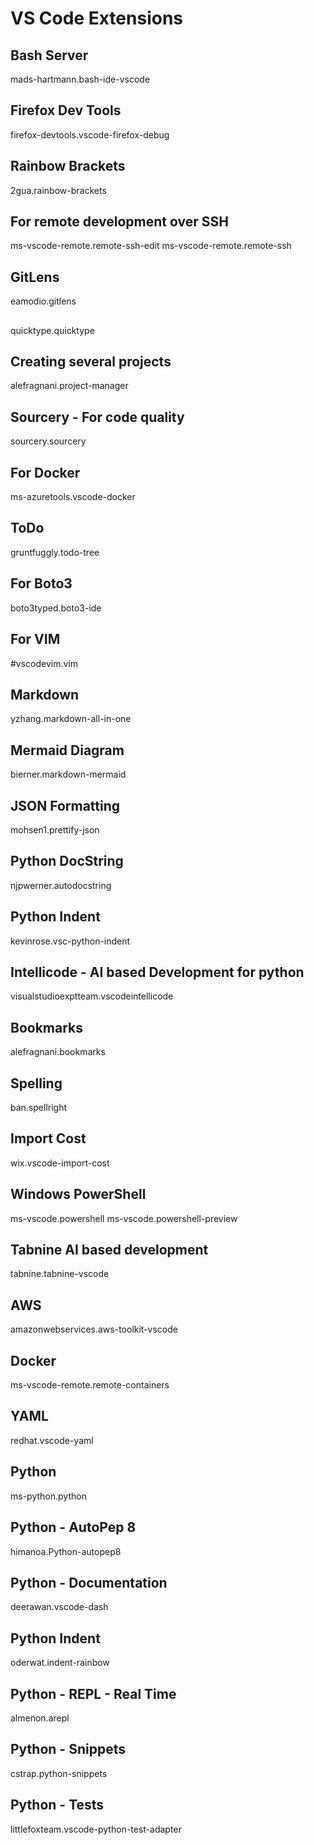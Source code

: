 # VS Code Extensions

## Bash Server
mads-hartmann.bash-ide-vscode

## Firefox Dev Tools
firefox-devtools.vscode-firefox-debug

## Rainbow Brackets
2gua.rainbow-brackets

## For remote development over SSH
ms-vscode-remote.remote-ssh-edit
ms-vscode-remote.remote-ssh

## GitLens
eamodio.gitlens

## 
quicktype.quicktype

## Creating several projects
alefragnani.project-manager

## Sourcery - For code quality
sourcery.sourcery

## For Docker
ms-azuretools.vscode-docker

## ToDo
gruntfuggly.todo-tree

## For Boto3
boto3typed.boto3-ide

## For VIM
#vscodevim.vim

## Markdown
yzhang.markdown-all-in-one
## Mermaid Diagram
bierner.markdown-mermaid

## JSON Formatting
mohsen1.prettify-json

## Python DocString
njpwerner.autodocstring

## Python Indent
kevinrose.vsc-python-indent

## Intellicode - AI based Development for python
visualstudioexptteam.vscodeintellicode

## Bookmarks
alefragnani.bookmarks

## Spelling
ban.spellright

## Import Cost
wix.vscode-import-cost

## Windows PowerShell
ms-vscode.powershell
ms-vscode.powershell-preview

## Tabnine AI based development
tabnine.tabnine-vscode

## AWS
amazonwebservices.aws-toolkit-vscode

## Docker
ms-vscode-remote.remote-containers

## YAML
redhat.vscode-yaml

## Python
ms-python.python

## Python - AutoPep 8
himanoa.Python-autopep8

## Python - Documentation
deerawan.vscode-dash

## Python Indent
oderwat.indent-rainbow

## Python - REPL - Real Time
almenon.arepl

## Python - Snippets
cstrap.python-snippets

## Python - Tests
littlefoxteam.vscode-python-test-adapter
